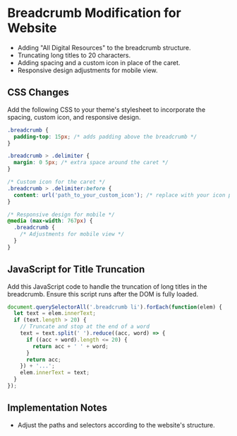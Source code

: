 
# Breadcrumb Modification for Website

- Adding "All Digital Resources" to the breadcrumb structure.
- Truncating long titles to 20 characters.
- Adding spacing and a custom icon in place of the caret.
- Responsive design adjustments for mobile view.

## CSS Changes
Add the following CSS to your theme's stylesheet to incorporate the spacing, custom icon, and responsive design.

```css
.breadcrumb {
  padding-top: 15px; /* adds padding above the breadcrumb */
}

.breadcrumb > .delimiter {
  margin: 0 5px; /* extra space around the caret */
}

/* Custom icon for the caret */
.breadcrumb > .delimiter:before {
  content: url('path_to_your_custom_icon'); /* replace with your icon path */
}

/* Responsive design for mobile */
@media (max-width: 767px) {
  .breadcrumb {
    /* Adjustments for mobile view */
  }
}
```

## JavaScript for Title Truncation
Add this JavaScript code to handle the truncation of long titles in the breadcrumb. Ensure this script runs after the DOM is fully loaded.

```javascript
document.querySelectorAll('.breadcrumb li').forEach(function(elem) {
  let text = elem.innerText;
  if (text.length > 20) {
    // Truncate and stop at the end of a word
    text = text.split(' ').reduce((acc, word) => {
      if ((acc + word).length <= 20) {
        return acc + ' ' + word;
      }
      return acc;
    }) + '...';
    elem.innerText = text;
  }
});
```

## Implementation Notes
- Adjust the paths and selectors according to the website's structure.
